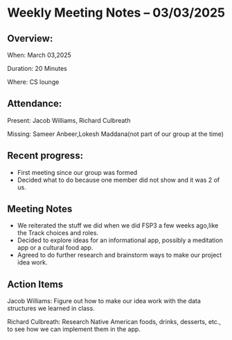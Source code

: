# Weekly Meeting Notes – 03/03/2025

## Overview:
When: March 03,2025

Duration: 20 Minutes

Where: CS lounge

## Attendance:
Present: Jacob Williams, Richard Culbreath

Missing: Sameer Anbeer,Lokesh Maddana(not part of our group at the time)

## Recent progress:
- First meeting since our group was formed
- Decided what to do because one member did not show and it was 2 of us.

## Meeting Notes
- We reiterated the stuff we did when we did FSP3 a few weeks ago,like the Track choices and roles.
- Decided to explore ideas for an informational app, possibly a meditation app or a cultural food app.
- Agreed to do further research and brainstorm ways to make our project idea work.

## Action Items
Jacob Williams: Figure out how to make our idea work with the data structures we learned in class.

Richard Culbreath: Research Native American foods, drinks, desserts, etc., to see how we can implement them in the app.